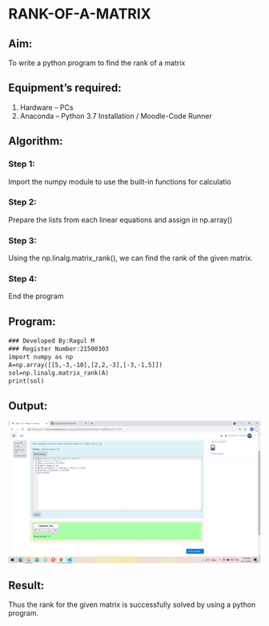 # RANK-OF-A-MATRIX
## Aim:
To write a python program to find the rank of a matrix
## Equipment’s required:
1. 	Hardware – PCs
2. 	Anaconda – Python 3.7 Installation / Moodle-Code Runner
## Algorithm:
### Step 1:
Import the numpy module to use the built-in functions for calculatio
### Step 2:
Prepare the lists from each linear equations and assign in np.array()
### Step 3:
Using the np.linalg.matrix_rank(), we can find the rank of the given matrix.
### Step 4:
End the program
## Program:
~~~
### Developed By:Ragul M
### Register Number:21500303
import numpy as np
A=np.array([[5,-3,-10],[2,2,-3],[-3,-1,5]])
sol=np.linalg.matrix_rank(A)
print(sol)
~~~
## Output:
![output](https://github.com/ragulmani936/RANK-OF-A-MATRIX/blob/main/Screenshot%20(7).png?raw=true)
## Result:
Thus the rank for the given matrix is successfully solved by  using a python program.


